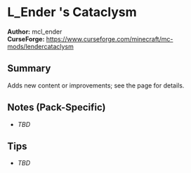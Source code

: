 # L_Ender 's Cataclysm

**Author:** mcl_ender  
**CurseForge:** https://www.curseforge.com/minecraft/mc-mods/lendercataclysm

## Summary
Adds new content or improvements; see the page for details.

## Notes (Pack-Specific)
- _TBD_

## Tips
- _TBD_

